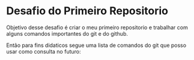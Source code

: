 # Desafio do Primeiro Repositorio

Objetivo desse desafio é criar o meu primeiro repositorio e trabalhar com alguns comandos importantes do git e do github.

Então para fins didaticos segue uma lista de comandos do git que posso usar como consulta no futuro:
